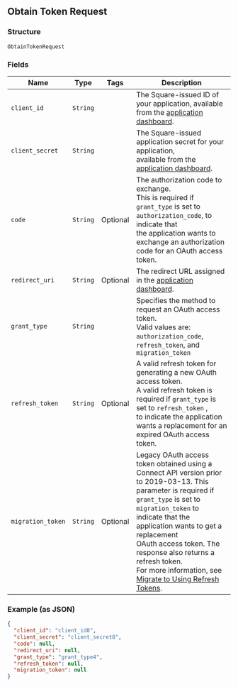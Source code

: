 ## Obtain Token Request

### Structure

`ObtainTokenRequest`

### Fields

| Name | Type | Tags | Description |
|  --- | --- | --- | --- |
| `client_id` | `String` |  | The Square-issued ID of your application, available from the [application dashboard](https://connect.squareup.com/apps). |
| `client_secret` | `String` |  | The Square-issued application secret for your application,<br>available from the [application dashboard](https://connect.squareup.com/apps). |
| `code` | `String` | Optional | The authorization code to exchange.<br>This is required if `grant_type` is set to `authorization_code`, to indicate that<br>the application wants to exchange an authorization code for an OAuth access token. |
| `redirect_uri` | `String` | Optional | The redirect URL assigned in the [application dashboard](https://connect.squareup.com/apps). |
| `grant_type` | `String` |  | Specifies the method to request an OAuth access token.<br>Valid values are: `authorization_code`, `refresh_token`, and `migration_token` |
| `refresh_token` | `String` | Optional | A valid refresh token for generating a new OAuth access token.<br>A valid refresh token is required if `grant_type` is set to `refresh_token` ,<br>to indicate the application wants a replacement for an expired OAuth access token. |
| `migration_token` | `String` | Optional | Legacy OAuth access token obtained using a Connect API version prior<br>to 2019-03-13. This parameter is required if `grant_type` is set to<br>`migration_token` to indicate that the application wants to get a replacement<br>OAuth access token. The response also returns a refresh token.<br>For more information, see [Migrate to Using Refresh Tokens](https://developer.squareup.com/docs/authz/oauth/migration). |

### Example (as JSON)

```json
{
  "client_id": "client_id8",
  "client_secret": "client_secret8",
  "code": null,
  "redirect_uri": null,
  "grant_type": "grant_type4",
  "refresh_token": null,
  "migration_token": null
}
```


